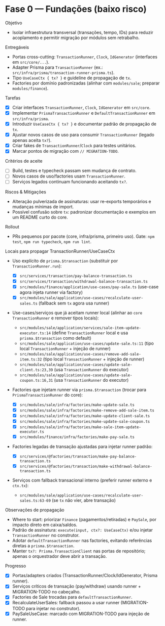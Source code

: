 # Fase 0 — Fundações (baixo risco)

Objetivo
- Isolar infraestrutura transversal (transações, tempo, IDs) para reduzir acoplamento e permitir migração por módulos sem retrabalho.

Entregáveis
- Portas cross-cutting: `TransactionRunner`, `Clock`, `IdGenerator` (interfaces em `src/core/...`).
- Adapter Prisma para `TransactionRunner` (ex.: `src/infra/prisma/transaction-runner-prisma.ts`).
- Tipo `UseCaseCtx { tx? }` e guideline de propagação de `tx`.
- Factories por domínio padronizadas (alinhar com `modules/sale`; preparar `modules/finance`).

Tarefas
- [x] Criar interfaces `TransactionRunner`, `Clock`, `IdGenerator` em `src/core`.
- [x] Implementar `PrismaTransactionRunner` e `DefaultTransactionRunner` em `src/infra/prisma`.
- [x] Introduzir `UseCaseCtx { tx? }` e documentar padrão de propagação de `tx`.
- [x] Ajustar novos casos de uso para consumir `TransactionRunner` (legado apenas aceita `tx?`).
- [x] Criar fakes de `TransactionRunner`/`Clock` para testes unitários.
- [x] Marcar pontos de migração com `// MIGRATION-TODO`.

Critérios de aceite
- [ ] Build, testes e typecheck passam sem mudança de contrato.
- [ ] Novos casos de uso/factories usam `TransactionRunner`.
- [ ] Serviços legados continuam funcionando aceitando `tx?`.

Riscos & Mitigações
- Alteração pulverizada de assinaturas: usar re-exports temporários e mudanças mínimas de import.
- Possível confusão sobre `tx`: padronizar documentação e exemplos em um README curto do core.

Rollout
- PRs pequenos por pacote (core, infra/prisma, primeiro uso). Gate: `npm test`, `npm run typecheck`, `npm run lint`.

Locais para propagar TransactionRunner/UseCaseCtx
- Uso explícito de `prisma.$transaction` (substituir por `TransactionRunner.run`):
  - [x] `src/services/transaction/pay-balance-transaction.ts`
  - [x] `src/services/transaction/withdrawal-balance-transaction.ts`
  - [x] `src/modules/finance/application/use-cases/pay-sale.ts` (use-case agora injeta runner via factory)
  - [x] `src/modules/sale/application/use-cases/recalculate-user-sales.ts` (fallback sem `tx` agora usa runner)

- Use-cases/serviços que já aceitam runner local (alinhar ao `core TransactionRunner` e remover tipos locais):
  - `src/modules/sale/application/services/sale-item-update-executor.ts:14` (define `TransactionRunner` local e usa `prisma.$transaction` como default)
  - `src/modules/sale/application/use-cases/update-sale.ts:11` (tipo local `TransactionRunner` + injeção de runner)
  - `src/modules/sale/application/use-cases/remove-add-sale-item.ts:32` (tipo local `TransactionRunner` + injeção de runner)
  - `src/modules/sale/application/use-cases/update-sale-client.ts:23,39` (usa `TransactionRunner` do executor)
  - `src/modules/sale/application/use-cases/update-sale-coupon.ts:16,31` (usa `TransactionRunner` do executor)

- Factories que injetam runner via `prisma.$transaction` (trocar para `PrismaTransactionRunner` do core):
  - [x] `src/modules/sale/infra/factories/make-update-sale.ts`
  - [x] `src/modules/sale/infra/factories/make-remove-add-sale-item.ts`
  - [x] `src/modules/sale/infra/factories/make-update-client-sale.ts`
  - [x] `src/modules/sale/infra/factories/make-update-sale-coupon.ts`
  - [x] `src/modules/sale/infra/factories/make-sale-item-update-executor.ts`
  - [x] `src/modules/finance/infra/factories/make-pay-sale.ts`

- Factories legadas de transação ajustadas para injetar runner padrão:
  - [x] `src/services/@factories/transaction/make-pay-balance-transaction.ts`
  - [x] `src/services/@factories/transaction/make-withdrawal-balance-transaction.ts`

- Serviços com fallback transacional interno (preferir runner externo e `ctx.tx`):
  - `src/modules/sale/application/use-cases/recalculate-user-sales.ts:63-69` (se `tx` não vier, abre transação)

Observações de propagação
- Where to start: priorizar `Finance` (pagamentos/retiradas) e `PaySale`, por impacto direto em caixa/saldos.
- Padrão de assinatura: `execute(input, ctx?: UseCaseCtx)` e/ou injetar `TransactionRunner` no construtor.
- Adotar `defaultTransactionRunner` nas factories, evitando referências diretas a `prisma.$transaction`.
- Manter `tx?: Prisma.TransactionClient` nas portas de repositório; apenas o orquestrador deve abrir a transação.

Progresso
- [x] Portas/adapters criados (TransactionRunner/Clock/IdGenerator, Prisma runner).
- [x] Serviços críticos de transação (pay/withdraw) usando runner + MIGRATION-TODO no cabeçalho.
- [x] Factories de Sale trocadas para `defaultTransactionRunner`.
- [x] RecalculateUserSales: fallback passou a usar runner (MIGRATION-TODO para injetar no construtor).
- [x] PaySaleUseCase: marcado com MIGRATION-TODO para injeção de runner.
